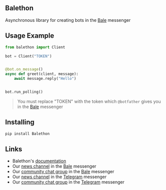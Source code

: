 ## Balethon

Asynchronous library for creating bots in the [Bale](https://www.bale.ai/) messenger

## Usage Example

```python
from balethon import Client

bot = Client("TOKEN")


@bot.on_message()
async def greet(client, message):
    await message.reply("Hello")


bot.run_polling()
```

> You must replace "TOKEN" with the token which `@botfather` gives you in the [Bale](https://www.bale.ai/) messenger

## Installing

```bash
pip install Balethon
```

## Links

- Balethon's [documentation](https://github.com/SajjadAlipour2006/Balethon/blob/main/docs/contents.md)
- Our [news channel](https://ble.ir/balethon) in the [Bale](https://www.bale.ai/) messenger
- Our [community chat group](https://ble.ir/balethon) in the [Bale](https://www.bale.ai/) messenger
- Our [news channel](https://t.me/balethon_py) in the [Telegram](https://telegram.org) messenger
- Our [community chat group](https://t.me/balethon_group) in the [Telegram](https://telegram.org) messenger